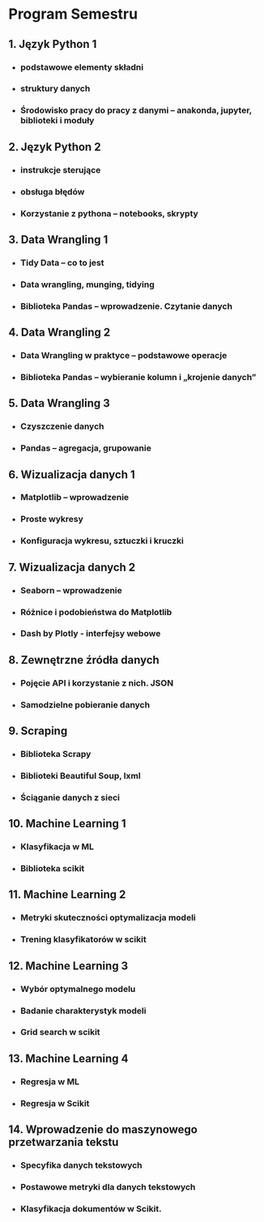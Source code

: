 # Program Semestru

## 1. Język Python 1
- ### podstawowe elementy składni
- ### struktury danych
- ### Środowisko pracy do pracy z danymi – anakonda, jupyter, biblioteki i moduły

## 2. Język Python 2 
- ### instrukcje sterujące
- ### obsługa błędów
- ### Korzystanie z pythona – notebooks, skrypty

## 3. Data Wrangling 1 
- ### Tidy Data – co to jest
- ### Data wrangling, munging, tidying
- ### Biblioteka Pandas – wprowadzenie. Czytanie danych

## 4. Data Wrangling 2 
- ### Data Wrangling w praktyce – podstawowe operacje
- ### Biblioteka Pandas – wybieranie kolumn i „krojenie danych”

## 5. Data Wrangling 3 
- ### Czyszczenie danych
- ### Pandas – agregacja, grupowanie

## 6. Wizualizacja danych 1 
- ### Matplotlib – wprowadzenie
- ### Proste wykresy
- ### Konfiguracja wykresu, sztuczki i kruczki
 
## 7. Wizualizacja danych 2 
- ### Seaborn – wprowadzenie
- ### Różnice i podobieństwa do Matplotlib
- ### Dash by Plotly - interfejsy webowe

## 8. Zewnętrzne źródła danych 
- ### Pojęcie API i korzystanie z nich. JSON
- ### Samodzielne pobieranie danych

## 9. Scraping 
- ### Biblioteka Scrapy
- ### Biblioteki Beautiful Soup, lxml
- ### Ściąganie danych z sieci

## 10. Machine Learning 1 
- ### Klasyfikacja w ML
- ### Biblioteka scikit

## 11. Machine Learning 2 
- ### Metryki skuteczności optymalizacja modeli
- ### Trening klasyfikatorów w scikit

## 12. Machine Learning 3 
- ### Wybór optymalnego modelu
- ### Badanie charakterystyk modeli
- ### Grid search w scikit

## 13. Machine Learning 4 
- ### Regresja w ML
- ### Regresja w Scikit

## 14. Wprowadzenie do maszynowego przetwarzania tekstu 
- ### Specyfika danych tekstowych
- ### Postawowe metryki dla danych tekstowych
- ### Klasyfikacja dokumentów w Scikit.
